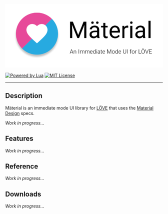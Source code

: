 <p style="text-align: center"><img src="extra/header.png" alt="Love Material, an immeditate mode ui for Love2d"></p>

[![Powered by Lua](https://img.shields.io/badge/powered%20by-Lua-blue)](https://www.lua.org/) [![MIT License](https://img.shields.io/github/license/nekerafa/lua-raspi)](https://github.com/NEKERAFA/Lua-Raspi/releases)

---

## Description

Mäterial is an immediate mode UI library for [LÖVE](https://love2d.org) that uses the [Material Design](https://material.io) specs.

*Work in progress...*

## Features

*Work in progress...*

## Reference

*Work in progress...*

## Downloads

*Work in progress...*